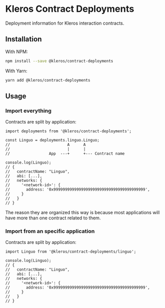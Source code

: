 # Kleros Contract Deployments

Deployment information for Kleros interaction contracts.

## Installation

With NPM:

```sh
npm install --save @kleros/contract-deployments
```

With Yarn:

```sh
yarn add @kleros/contract-deployments
```

## Usage

### Import everything

Contracts are split by application:

```
import deployments from '@kleros/contract-deployments';

const Linguo = deployments.linguo.Linguo;
//                         A      A
//                         |      |
//                 App  ---+      +--- Contract name

console.log(Linguo);
// {
//   contractName: "Linguo",
//   abi: [...],
//   networks: {
//     '<network-id>': {
//       address: '0x9999999999999999999999999999999999999999',
//     }
//   }
// }
```

The reason they are organized this way is because most applications will have more than one contract related to them.

### Import from an specific application

Contracts are split by application:

```
import Linguo from '@kleros/contract-deployments/linguo';

console.log(Linguo);
// {
//   contractName: "Linguo",
//   abi: [...],
//   networks: {
//     '<network-id>': {
//       address: '0x9999999999999999999999999999999999999999',
//     }
//   }
// }
```
